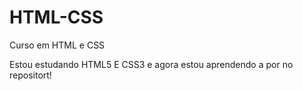 # HTML-CSS
Curso em HTML e CSS

Estou estudando HTML5 E CSS3 e agora estou aprendendo a por no repositort!
